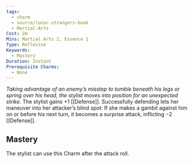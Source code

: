 ```yaml
---
tags:
  - charm
  - source/lunar-strangers-book
  - Martial-Arts
Cost: 2m
Mins: Martial Arts 2, Essence 1
Type: Reflexive
Keywords:
  - Mastery
Duration: Instant
Prerequisite Charms:
  - None
---
```

*Taking advantage of an enemy’s misstep to tumble beneath his legs or spring over his head, the stylist moves into position for an unexpected strike.*
The stylist gains +1 [[Defense]]. Successfully defending lets her maneuver into her attacker’s blind spot: If she makes a gambit against him on or before his next turn, it becomes a surprise attack, inflicting −2 [[Defense]].
## Mastery
The stylist can use this Charm after the attack roll.